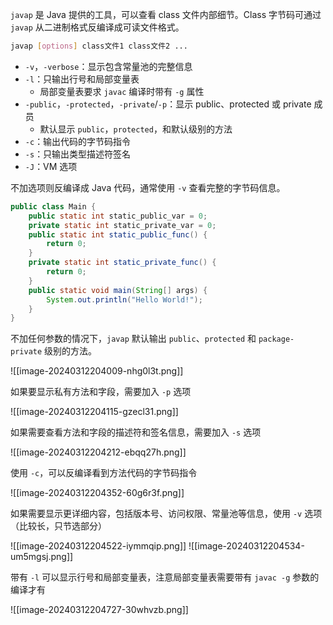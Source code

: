
`javap` 是 Java 提供的工具，可以查看 class 文件内部细节。Class 字节码可通过 `javap` 从二进制格式反编译成可读文件格式。

```bash
javap [options] class文件1 class文件2 ...
```

* `-v`，`-verbose`：显示包含常量池的完整信息
* `-l`：只输出行号和局部变量表
    * 局部变量表要求 `javac` 编译时带有 `-g` 属性
* `-public`，`-protected`，`-private`/`-p`：显示 public、protected 或 private 成员
    * 默认显示 `public`，`protected`，和默认级别的方法
* `-c`：输出代码的字节码指令
* `-s`：只输出类型描述符签名
* `-J`：VM 选项

不加选项则反编译成 Java 代码，通常使用 `-v` 查看完整的字节码信息。

```java title:示例代码
public class Main {
    public static int static_public_var = 0;
    private static int static_private_var = 0;
    public static int static_public_func() {
        return 0;
    }
    private static int static_private_func() {
        return 0;
    }
    public static void main(String[] args) {
        System.out.println("Hello World!");
    }
}
```

不加任何参数的情况下，`javap` 默认输出 `public`、`protected` 和 `package-private` 级别的方法。

![[image-20240312204009-nhg0l3t.png]]

如果要显示私有方法和字段，需要加入 `-p` 选项

![[image-20240312204115-gzecl31.png]]

如果需要查看方法和字段的描述符和签名信息，需要加入 `-s` 选项

![[image-20240312204212-ebqq27h.png]]

使用 `-c`，可以反编译看到方法代码的字节码指令

![[image-20240312204352-60g6r3f.png]]

如果需要显示更详细内容，包括版本号、访问权限、常量池等信息，使用 `-v` 选项（比较长，只节选部分）

![[image-20240312204522-iymmqip.png]]
![[image-20240312204534-um5mgsj.png]]

带有 `-l` 可以显示行号和局部变量表，注意局部变量表需要带有 `javac -g` 参数的编译才有

![[image-20240312204727-30whvzb.png]]
